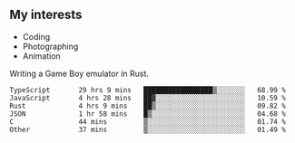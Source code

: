 ## My interests

- Coding
- Photographing
- Animation

Writing a Game Boy emulator in Rust.

<!--START_SECTION:waka-->

```text
TypeScript       29 hrs 9 mins   █████████████████▒░░░░░░░   68.99 %
JavaScript       4 hrs 28 mins   ██▓░░░░░░░░░░░░░░░░░░░░░░   10.59 %
Rust             4 hrs 9 mins    ██▒░░░░░░░░░░░░░░░░░░░░░░   09.82 %
JSON             1 hr 58 mins    █▒░░░░░░░░░░░░░░░░░░░░░░░   04.68 %
C                44 mins         ▒░░░░░░░░░░░░░░░░░░░░░░░░   01.74 %
Other            37 mins         ▒░░░░░░░░░░░░░░░░░░░░░░░░   01.49 %
```

<!--END_SECTION:waka-->
